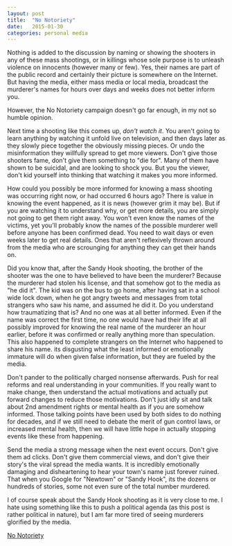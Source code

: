 ```yaml
---
layout: post
title:  "No Notoriety"
date:   2015-01-30
categories: personal media
---
```


Nothing is added to the discussion by naming or showing the shooters in any of these mass shootings, or in killings whose sole purpose is to unleash violence on innocents (however many or few). Yes, their names are part of the public record and certainly their picture is somewhere on the Internet. But having the media, either mass media or local media, broadcast the murderer's names for hours over days and weeks does not better inform you.

However, the No Notoriety campaign doesn't go far enough, in my not so humble opinion.

Next time a shooting like this comes up, *don't watch it*. You aren't going to learn anything by watching it unfold live on television, and then days later as they slowly piece together the obviously missing pieces. Or undo the misinformation they willfully spread to get more viewers. Don't give those shooters fame, don't give them something to "die for". Many of them have shown to be suicidal, and are looking to shock you. But you the viewer, don't kid yourself into thinking that watching it makes you more informed.

How could you possibly be more informed for knowing a mass shooting was occurring right now, or had occurred 6 hours ago? There is value in knowing the event happened, as it is news (however grim it may be). But if you are watching it to understand why, or get more details, you are simply not going to get them right away. You won't even know the names of the victims, yet you'll probably know the names of the possible murderer well before anyone has been confirmed dead. You need to wait days or even weeks later to get real details. Ones that aren't reflexively thrown around from the media who are scrounging for anything they can get their hands on.

Did you know that, after the Sandy Hook shooting, the brother of the shooter was the one to have believed to have been the murderer? Because the murderer had stolen his license, and that somehow got to the media as "he did it". The kid was on the bus to go home, after having sat in a school wide lock down, when he got angry tweets and messages from total strangers who saw his name, and assumed he did it. Do you understand how traumatizing that is? And no one was at all better informed. Even if the name was correct the first time, no one would have had their life at all possibly improved for knowing the real name of the murderer an hour earlier, before it was confirmed or really anything more than speculation. This also happened to complete strangers on the Internet who happened to share his name. its disgusting what the least informed or emotionally immature will do when given false information, but they are fueled by the media.

Don't pander to the politically charged nonsense afterwards. Push for real reforms and real understanding in your communities. If you really want to make change, then understand the actual motivations and actually put forward changes to reduce those motivations. Don't just idly sit and talk about 2nd amendment rights or mental health as if you are somehow informed. Those talking points have been used by both sides to do nothing for decades, and if we still need to debate the merit of gun control laws, or increased mental health, then we will have little hope in actually stopping events like these from happening.

Send the media a strong message when the next event occurs. Don't give them ad clicks. Don't give them commercial views, and don't give their story's the viral spread the media wants. It is incredibly emotionally damaging and disheartening to hear your town's name just forever ruined. That when you Google for "Newtown" or "Sandy Hook", its the dozens or hundreds of stories, some not even sure of the total number murdered.

I of course speak about the Sandy Hook shooting as it is very close to me. I hate using something like this to push a political agenda (as this post is rather political in nature), but I am far more tired of seeing murderers glorified by the media.

[No Notoriety](http://nonotoriety.com/)